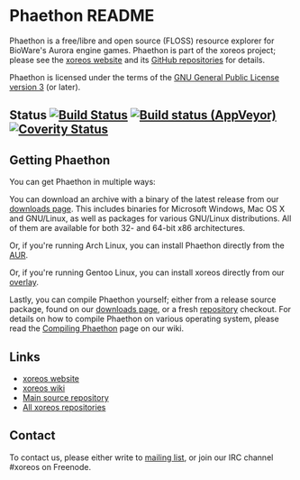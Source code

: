 Phaethon README
===============

Phaethon is a free/libre and open source (FLOSS) resource explorer for
BioWare's Aurora engine games. Phaethon is part of the xoreos project;
please see the [xoreos website](https://xoreos.org/) and its [GitHub
repositories](https://github.com/xoreos) for details.

Phaethon is licensed under the terms of the [GNU General Public License
version 3](https://www.gnu.org/licenses/agpl-3.0.html) (or later).


Status [![Build Status](https://travis-ci.org/xoreos/phaethon.svg?branch=master)](https://travis-ci.org/xoreos/phaethon) [![Build status (AppVeyor)](https://ci.appveyor.com/api/projects/status/e6lj9qp4av6hbptt?svg=true)](https://ci.appveyor.com/project/DrMcCoy/phaethon/branch/master) [![Coverity Status](https://scan.coverity.com/projects/3295/badge.svg)](https://scan.coverity.com/projects/3295)
------


Getting Phaethon
----------------

You can get Phaethon in multiple ways:

You can download an archive with a binary of the latest release from our
[downloads page](https://xoreos.org/downloads/index.html). This includes
binaries for Microsoft Windows, Mac OS X and GNU/Linux, as well as packages
for various GNU/Linux distributions. All of them are available for both 32-
and 64-bit x86 architectures.

Or, if you're running Arch Linux, you can install Phaethon directly from the
[AUR](https://aur.archlinux.org/packages/phaethon/).

Or, if you're running Gentoo Linux, you can install xoreos directly from our
[overlay](https://github.com/xoreos/gentoo-overlay).

Lastly, you can compile Phaethon yourself; either from a release source package,
found on our [downloads page](https://xoreos.org/downloads/index.html), or a
fresh [repository](https://github.com/xoreos/phaethon) checkout. For details
on how to compile Phaethon on various operating system, please read the
[Compiling Phaethon](https://wiki.xoreos.org/index.php?title=Compiling_Phaethon)
page on our wiki.


Links
-----

- [xoreos website](https://xoreos.org/)
- [xoreos wiki](https://wiki.xoreos.org/)
- [Main source repository](https://github.com/xoreos/phaethon)
- [All xoreos repositories](https://github.com/xoreos/)


Contact
-------

To contact us, please either write to [mailing list](https://xoreos.org/mailman/listinfo/xoreos-devel),
or join our IRC channel #xoreos on Freenode.
